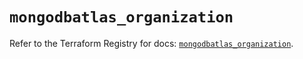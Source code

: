 # `mongodbatlas_organization`

Refer to the Terraform Registry for docs: [`mongodbatlas_organization`](https://registry.terraform.io/providers/mongodb/mongodbatlas/1.16.0/docs/resources/organization).
